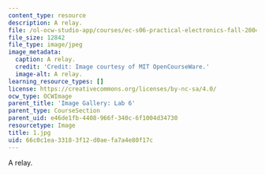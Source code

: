 ```yaml
---
content_type: resource
description: A relay.
file: /ol-ocw-studio-app/courses/ec-s06-practical-electronics-fall-2004/66c0c1ea33183f12d0aefa7a4e80f17c_1.jpg
file_size: 12842
file_type: image/jpeg
image_metadata:
  caption: A relay.
  credit: 'Credit: Image courtesy of MIT OpenCourseWare.'
  image-alt: A relay.
learning_resource_types: []
license: https://creativecommons.org/licenses/by-nc-sa/4.0/
ocw_type: OCWImage
parent_title: 'Image Gallery: Lab 6'
parent_type: CourseSection
parent_uid: e46de1fb-4408-966f-340c-6f1004d34730
resourcetype: Image
title: 1.jpg
uid: 66c0c1ea-3318-3f12-d0ae-fa7a4e80f17c
---
```

A relay.